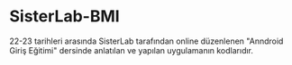 # SisterLab-BMI
22-23 tarihleri arasında SisterLab tarafından online düzenlenen "Anndroid Giriş Eğitimi" dersinde anlatılan ve yapılan uygulamanın kodlarıdır.
